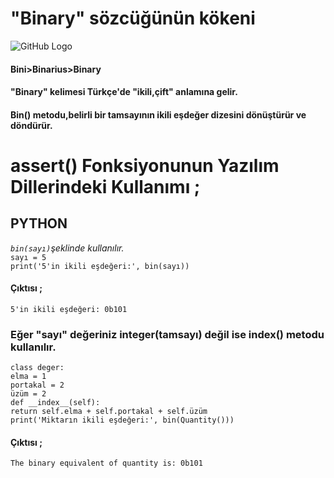 # "Binary" sözcüğünün kökeni
![GitHub Logo](/belgelik/görseller/etimoloji/bin.png)
#### Bini>Binarius>Binary<br>
#### **"Binary" kelimesi Türkçe'de "ikili,çift" anlamına gelir.**
#### **Bin() metodu,belirli bir tamsayının ikili eşdeğer dizesini dönüştürür ve döndürür.**
# assert() Fonksiyonunun Yazılım Dillerindeki Kullanımı ;
## **PYTHON**
*`bin(sayı)`şeklinde kullanılır.*<br>
`sayı = 5`<br>
`print('5'in ikili eşdeğeri:', bin(sayı))`
#### Çıktısı ;
`5'in ikili eşdeğeri: 0b101`
### Eğer "sayı" değeriniz integer(tamsayı) değil ise __index__() metodu kullanılır.
`class deger:`<br>
    `elma = 1`<br>
    `portakal = 2`<br>
    `üzüm = 2`<br>
    `def __index__(self):`<br>
        `return self.elma + self.portakal + self.üzüm`<br> 
`print('Miktarın ikili eşdeğeri:', bin(Quantity()))`<br>
#### Çıktısı ;
`The binary equivalent of quantity is: 0b101`


